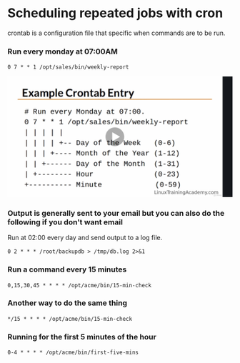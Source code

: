 # Scheduling repeated jobs with cron

crontab is a configuration file that specific when commands are to be run.

### Run every monday at 07:00AM

	0 7 * * 1 /opt/sales/bin/weekly-report

![crontab](pictures/crontab.png)

### Output is generally sent to your email but you can also do the following if you don't want email

Run at 02:00 every day and send output to a log file.

	0 2 * * * /root/backupdb > /tmp/db.log 2>&1

### Run a command every 15 minutes

	0,15,30,45 * * * * /opt/acme/bin/15-min-check

### Another way to do the same thing

	*/15 * * * * /opt/acme/bin/15-min-check

### Running for the first 5 minutes of the hour

	0-4 * * * * /opt/acme/bin/first-five-mins




